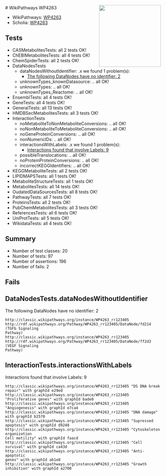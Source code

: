 <img style="float: right; width: 200px" src="https://upload.wikimedia.org/wikipedia/commons/thumb/8/83/Wplogo_with_text_500.png/640px-Wplogo_with_text_500.png" />
# WikiPathways WP4263

* WikiPathways: [WP4263](https://wikipathways.org/pathways/WP4263)
* Scholia: [WP4263](https://scholia.toolforge.org/wikipathways/WP4263)
## Tests
* CASMetabolitesTests: all 2 tests OK!
* ChEBIMetabolitesTests: all 4 tests OK!
* ChemSpiderTests: all 2 tests OK!
* DataNodesTests
    * dataNodesWithoutIdentifier: .x we found 1 problem(s):
        * [The following DataNodes have no identifier: 2](#d2d32fa1)
    * unknownTypes_knownDatasource: .. all OK!
    * unknownTypes: .. all OK!
    * unknownTypes_Reactome: .. all OK!
* EnsemblTests: all 4 tests OK!
* GeneTests: all 4 tests OK!
* GeneralTests: all 13 tests OK!
* HMDBSecMetabolitesTests: all 3 tests OK!
* InteractionTests
    * noMetaboliteToNonMetaboliteConversions: .. all OK!
    * noNonMetaboliteToMetaboliteConversions: .. all OK!
    * noGeneProteinConversions: .. all OK!
    * nonNumericIDs: .. all OK!
    * interactionsWithLabels: .x we found 1 problem(s):
        * [Interactions found that involve Labels: 9](#630d2680)
    * possibleTranslocations: .. all OK!
    * noProteinProteinConversions: .. all OK!
    * incorrectKEGGIdentifiers: .. all OK!
* KEGGMetaboliteTests: all 2 tests OK!
* LIPIDMAPSTests: all 1 tests OK!
* MetaboliteStructureTests: all 1 tests OK!
* MetabolitesTests: all 14 tests OK!
* OudatedDataSourcesTests: all 8 tests OK!
* PathwayTests: all 7 tests OK!
* ProteinsTests: all 2 tests OK!
* PubChemMetabolitesTests: all 3 tests OK!
* ReferencesTests: all 6 tests OK!
* UniProtTests: all 5 tests OK!
* WikidataTests: all 4 tests OK!


## Summary

* Number of test classes: 20
* Number of tests: 97
* Number of assertions: 196
* Number of fails: 2

## Fails

<a name="d2d32fa1" />

## DataNodesTests.dataNodesWithoutIdentifier

The following DataNodes have no identifier: 2
```
http://classic.wikipathways.org/instance/WP4263_rr123405 http://rdf.wikipathways.org/Pathway/WP4263_rr123405/DataNode/fd214 (TGFb Signaling
Pathway)
http://classic.wikipathways.org/instance/WP4263_rr123405 http://rdf.wikipathways.org/Pathway/WP4263_rr123405/DataNode/ff2d3 (VEGF Signaling
Pathway)
```

<a name="630d2680" />

## InteractionTests.interactionsWithLabels

Interactions found that involve Labels: 9
```
http://classic.wikipathways.org/instance/WP4263_rr123405 "DS DNA break repair" with graphId e29ed
http://classic.wikipathways.org/instance/WP4263_rr123405 "Proliferative genes" with graphId bade0
http://classic.wikipathways.org/instance/WP4263_rr123405 "Angiogenesis" with graphId e7ca4
http://classic.wikipathways.org/instance/WP4263_rr123405 "DNA damage" with graphId b2570
http://classic.wikipathways.org/instance/WP4263_rr123405 "Supressed 
apoptosis" with graphId d9248
http://classic.wikipathways.org/instance/WP4263_rr123405 "Cytoskeleton organization
Cell motility" with graphId faacd
http://classic.wikipathways.org/instance/WP4263_rr123405 "Cell survival" with graphId ca43d
http://classic.wikipathways.org/instance/WP4263_rr123405 "Anti-apoptotic 
genes" with graphId ab1e8
http://classic.wikipathways.org/instance/WP4263_rr123405 "Growth inhibition" with graphId a2700
```

